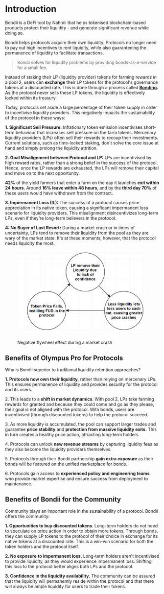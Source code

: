 # Introduction

Bondii is a DeFi tool by Nahmii that helps tokenised blockchain-based products protect their liquidity - and generate significant revenue while doing so.

Bondii helps protocols acquire their own liquidity. Protocols no longer need to pay out high incentives to rent liquidity, while also guaranteeing the permanence of liquidity to facilitate transactions.

> Bondii solves for liquidity problems by providing bonds-as-a-service for a small fee.

Instead of staking their LP (liquidity provider) tokens for farming rewards in a pool 2, users can **exchange** their LP tokens for the protocol's governance tokens at a discounted rate. This is done through a process called [**Bonding**](nahmii-bonds-users/bonding.md)**.** As the protocol never sells these LP tokens, the liquidity is effectively locked within its treasury.

Today, protocols set aside a large percentage of their token supply in order to incentivise liquidity providers. This negatively impacts the sustainability of the protocol in these ways:

**1. Significant Sell Pressure:** Inflationary token emission incentivises short-term behaviour that increases sell pressure on the farm tokens. Mercenary liquidity providers (LPs) often sell their rewards to recoup their investments. Current solutions, such as time-locked staking, don't solve the core issue at hand and simply prolong the liquidity attrition.

**2. Goal Misalignment between Protocol and LP:** LPs are incentivised by high reward rates, rather than a strong belief in the success of the protocol. Hence, once the LP rewards are exhausted, the LPs will remove their capital and move on to the next opportunity.

**42%** of the yield farmers that enter a farm on the day it launches **exit within 24 hours**. Around **16% leave within 48 hours**, and by the **third day 70%** of these users would have withdrawn from the contract.

**3. Impermanent Loss (IL):** The success of a protocol causes price appreciation in its native token, causing a significant impermanent loss scenario for liquidity providers. This misalignment disincentivizes long-term LPs, even if they're long-term believers in the protocol.

**4: No Buyer of Last Resort:** During a market crash or in times of uncertainty, LPs tend to remove their liquidity from the pool as they are wary of the market state. It's at these moments, however, that the protocol needs liquidity the most.

<figure><img src=".gitbook/assets/image.png" alt=""><figcaption><p>Negative flywheel effect during a market crash</p></figcaption></figure>

## Benefits of Olympus Pro for Protocols

Why is Bondii superior to traditional liquidity retention approaches?

**1. Protocols now own their liquidity,** rather than relying on mercenary LPs. This ensures permanence of liquidity and provides security for the protocol and its users.

2\. This leads to a **shift in market dynamics**. With pool 2, LPs take farming rewards for granted and because they could come and go as they please, their goal is not aligned with the protocol. With bonds, users are incentivised (through discounted tokens) to help the protocol succeed.

3\. As more liquidity is accumulated, the pool can support larger trades and guarantee **price stability** and **protection from massive liquidity exits.** This in turn creates a healthy price action, attracting long-term holders.

4\. Protocols can unlock **new revenue streams** by capturing liquidity fees as they also become the liquidity providers themselves.

5\. Protocols through their Bondii partnership **gain extra exposure** as their bonds will be featured on the unified marketplace for bonds.

6\. Protocols gain access to **experienced policy and engineering teams** who provide market expertise and ensure success from deployment to maintenance.

## Benefits of Bondii for the Community

Community plays an important role in the sustainability of a protocol. Bondii offers the community:

**1. Opportunities to buy discounted tokens**. Long-term holders do not need to speculate on price action in order to obtain more tokens. Through bonds, they can supply LP tokens to the protocol of their choice in exchange for its native tokens at a discounted rate. This is a win-win scenario for both the token holders and the protocol itself.

**2. No exposure** **to impermanent loss.** Long-term holders aren't incentivised to provide liquidity, as they would experience impermanent loss. Shifting this loss to the protocol better aligns both LPs and the protocol.

**3. Confidence in the liquidity availability.** The community can be assured that the liquidity will permanently reside within the protocol and that there will always be ample liquidity for users to trade their tokens.

